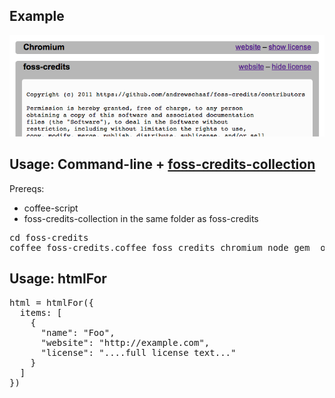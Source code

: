
## Example

![](//github.com/andrewschaaf/foss-credits/raw/master/docs/example.png)

## Usage: Command-line + [foss-credits-collection](https://github.com/andrewschaaf/foss-credits-collection)

Prereqs:

* coffee-script
* foss-credits-collection in the same folder as foss-credits

<pre>
cd foss-credits
coffee foss-credits.coffee foss_credits chromium node gem__oily_png ... > credits.html
</pre>


## Usage: htmlFor
<pre>
html = htmlFor({
  items: [
    {
      "name": "Foo",
      "website": "http://example.com",
      "license": "....full license text..."
    }
  ]
})
</pre>
